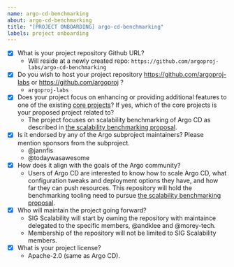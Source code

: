 ```yaml
---
name: argo-cd-benchmarking
about: argo-cd-benchmarking
title: "[PROJECT ONBOARDING] argo-cd-benchmarking"
labels: project onboarding
---
```


- [x] What is your project repository Github URL?
  - Will reside at a newly created repo: `https://github.com/argoproj-labs/argo-cd-benchmarking`
- [x] Do you wish to host your project repository https://github.com/argoproj-labs or https://github.com/argoproj ?
    - `argoproj-labs`
- [x] Does your project focus on enhancing or providing additional features to one of the existing [core projects](https://github.com/argoproj/argoproj#what-is-argoproj)? If yes, which of the core projects is your proposed project related to?
  - The project focuses on scalability benchmarking of Argo CD as described in [the scalability benchmarking proposal](https://github.com/argoproj/argo-cd/pull/12662). 
- [x] Is it endorsed by any of the Argo subproject maintainers? Please mention sponsors from the subproject.
  - @jannfis
  - @todaywasawesome
- [x] How does it align with the goals of the Argo community?
    - Users of Argo CD are interested to know how to scale Argo CD, what configuration tweaks and deployment options they have, and how far they can push resources. This repository will hold the benchmarking tooling need to pursue [the scalability benchmarking proposal](https://github.com/argoproj/argo-cd/pull/12662).
- [x] Who will maintain the project going forward?
    - SIG Scalability will start by owning the repository with maintaince delegated to the specific members, @andklee and @morey-tech.
    - Membership of the repository will not be limited to SIG Scalability members.
- [x] What is your project license?
  - Apache-2.0 (same as Argo CD).